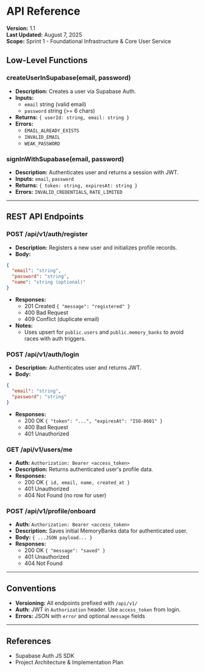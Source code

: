 # API Reference

**Version:** 1.1  
**Last Updated:** August 7, 2025  
**Scope:** Sprint 1 - Foundational Infrastructure & Core User Service

## Low-Level Functions

### createUserInSupabase(email, password)
- **Description:** Creates a user via Supabase Auth.
- **Inputs:**
  - `email` string (valid email)
  - `password` string (>= 6 chars)
- **Returns:** `{ userId: string, email: string }`
- **Errors:**
  - `EMAIL_ALREADY_EXISTS`
  - `INVALID_EMAIL`
  - `WEAK_PASSWORD`

### signInWithSupabase(email, password)
- **Description:** Authenticates user and returns a session with JWT.
- **Inputs:** `email`, `password`
- **Returns:** `{ token: string, expiresAt: string }`
- **Errors:** `INVALID_CREDENTIALS`, `RATE_LIMITED`

---

## REST API Endpoints

### POST /api/v1/auth/register
- **Description:** Registers a new user and initializes profile records.
- **Body:**
```json
{
  "email": "string",
  "password": "string",
  "name": "string (optional)"
}
```
- **Responses:**
  - 201 Created `{ "message": "registered" }`
  - 400 Bad Request
  - 409 Conflict (duplicate email)
- **Notes:**
  - Uses upsert for `public.users` and `public.memory_banks` to avoid races with auth triggers.

### POST /api/v1/auth/login
- **Description:** Authenticates user and returns JWT.
- **Body:**
```json
{
  "email": "string",
  "password": "string"
}
```
- **Responses:**
  - 200 OK `{ "token": "...", "expiresAt": "ISO-8601" }`
  - 400 Bad Request
  - 401 Unauthorized

### GET /api/v1/users/me
- **Auth:** `Authorization: Bearer <access_token>`
- **Description:** Returns authenticated user's profile data.
- **Responses:**
  - 200 OK `{ id, email, name, created_at }`
  - 401 Unauthorized
  - 404 Not Found (no row for user)

### POST /api/v1/profile/onboard
- **Auth:** `Authorization: Bearer <access_token>`
- **Description:** Saves initial MemoryBanks data for authenticated user.
- **Body:** `{ ...JSON payload... }`
- **Responses:**
  - 200 OK `{ "message": "saved" }`
  - 401 Unauthorized
  - 404 Not Found

---

## Conventions
- **Versioning:** All endpoints prefixed with `/api/v1/`
- **Auth:** JWT in `Authorization` header. Use `access_token` from login.
- **Errors:** JSON with `error` and optional `message` fields

---

## References
- Supabase Auth JS SDK
- Project Architecture & Implementation Plan 